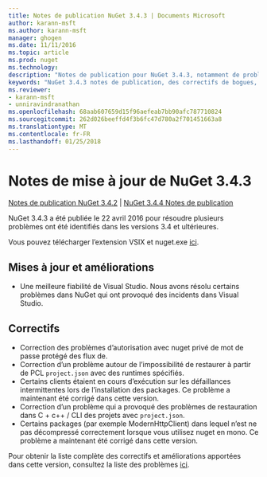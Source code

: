 ```yaml
---
title: Notes de publication NuGet 3.4.3 | Documents Microsoft
author: karann-msft
ms.author: karann-msft
manager: ghogen
ms.date: 11/11/2016
ms.topic: article
ms.prod: nuget
ms.technology: 
description: "Notes de publication pour NuGet 3.4.3, notamment de problèmes connus, des correctifs de bogues, les fonctionnalités ajoutées et dcr."
keywords: "NuGet 3.4.3 notes de publication, des correctifs de bogues, problèmes connus, ajouté des fonctionnalités, DCR"
ms.reviewer:
- karann-msft
- unniravindranathan
ms.openlocfilehash: 68aab607659d15f96aefeab7bb90afc787710824
ms.sourcegitcommit: 262d026beeffd4f3b6fc47d780a2f701451663a8
ms.translationtype: MT
ms.contentlocale: fr-FR
ms.lasthandoff: 01/25/2018
---
```

# <a name="nuget-343-release-notes"></a>Notes de mise à jour de NuGet 3.4.3

[Notes de publication NuGet 3.4.2](../release-notes/nuget-3.4.2.md) | [NuGet 3.4.4 Notes de publication](../release-notes/nuget-3.4.4.md)

NuGet 3.4.3 a été publiée le 22 avril 2016 pour résoudre plusieurs problèmes ont été identifiés dans les versions 3.4 et ultérieures.

Vous pouvez télécharger l’extension VSIX et nuget.exe [ici](https://dist.nuget.org/index.html).

## <a name="updates-and-improvements"></a>Mises à jour et améliorations

* Une meilleure fiabilité de Visual Studio. Nous avons résolu certains problèmes dans NuGet qui ont provoqué des incidents dans Visual Studio.

## <a name="fixes"></a>Correctifs

* Correction des problèmes d’autorisation avec nuget privé de mot de passe protégé des flux de.
* Correction d’un problème autour de l’impossibilité de restaurer à partir de PCL `project.json` avec des runtimes spécifiés.
* Certains clients étaient en cours d’exécution sur les défaillances intermittentes lors de l’installation des packages. Ce problème a maintenant été corrigé dans cette version.
* Correction d’un problème qui a provoqué des problèmes de restauration dans C + c++ / CLI des projets avec `project.json`.
* Certains packages (par exemple ModernHttpClient) dans lequel n’est ne pas décompressé correctement lorsque vous utilisez nuget en mono. Ce problème a maintenant été corrigé dans cette version.

Pour obtenir la liste complète des correctifs et améliorations apportées dans cette version, consultez la liste des problèmes [ici](https://github.com/NuGet/Home/issues?q=is%3Aissue+milestone%3A3.4.3+is%3Aclosed).